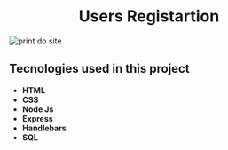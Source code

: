  <h1 align="center">Users Registartion</h1>
 <p align="center"> <strong></strong> </p>
<img  src="print-site1.jpg" alt="print do site">
 <br>
<h2>Tecnologies used in this project </h2>
<ul>
  <li><strong> HTML <strong></li>
  <li><strong> CSS <strong></li>
  <li><strong> Node Js <strong></li>
  <li><strong> Express <strong></li>
  <li><strong> Handlebars <strong></li>
  <li><strong> SQL <strong></li>
<ul>
